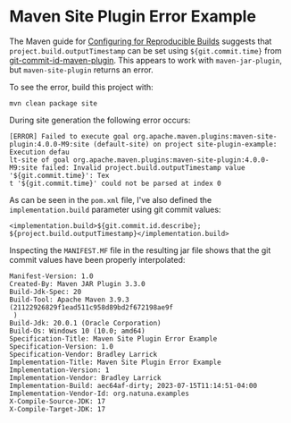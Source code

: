 <!--
  Copyright (c) 2023 Bradley Larrick. All rights reserved.

  Licensed under the Apache License v2.0
  http://www.apache.org/licenses/LICENSE-2.0

  Unless required by applicable law or agreed to in writing, software
  distributed under the License is distributed on an "AS IS" BASIS,
  WITHOUT WARRANTIES OR CONDITIONS OF ANY KIND, either express or implied.
  See the License for the specific language governing permissions and
  limitations under the License.
 -->

# Maven Site Plugin Error Example

The Maven guide for
[Configuring for Reproducible Builds](https://maven.apache.org/guides/mini/guide-reproducible-builds.html)
suggests that `project.build.outputTimestamp` can be set using `${git.commit.time}` from
[git-commit-id-maven-plugin](https://github.com/git-commit-id/git-commit-id-maven-plugin).
This appears to work with `maven-jar-plugin`, but `maven-site-plugin` returns an error.

To see the error, build this project with:

```
mvn clean package site
```

During site generation the following error occurs:

```
[ERROR] Failed to execute goal org.apache.maven.plugins:maven-site-plugin:4.0.0-M9:site (default-site) on project site-plugin-example: Execution defau
lt-site of goal org.apache.maven.plugins:maven-site-plugin:4.0.0-M9:site failed: Invalid project.build.outputTimestamp value '${git.commit.time}': Tex
t '${git.commit.time}' could not be parsed at index 0
```

As can be seen in the `pom.xml` file, I've also defined the `implementation.build` parameter using git commit values:

```
<implementation.build>${git.commit.id.describe}; ${project.build.outputTimestamp}</implementation.build>
```

Inspecting the `MANIFEST.MF` file in the resulting jar file shows that the git commit values have been properly interpolated:

```agsl
Manifest-Version: 1.0
Created-By: Maven JAR Plugin 3.3.0
Build-Jdk-Spec: 20
Build-Tool: Apache Maven 3.9.3 (21122926829f1ead511c958d89bd2f672198ae9f
 )
Build-Jdk: 20.0.1 (Oracle Corporation)
Build-Os: Windows 10 (10.0; amd64)
Specification-Title: Maven Site Plugin Error Example
Specification-Version: 1.0
Specification-Vendor: Bradley Larrick
Implementation-Title: Maven Site Plugin Error Example
Implementation-Version: 1
Implementation-Vendor: Bradley Larrick
Implementation-Build: aec64af-dirty; 2023-07-15T11:14:51-04:00
Implementation-Vendor-Id: org.natuna.examples
X-Compile-Source-JDK: 17
X-Compile-Target-JDK: 17
```
